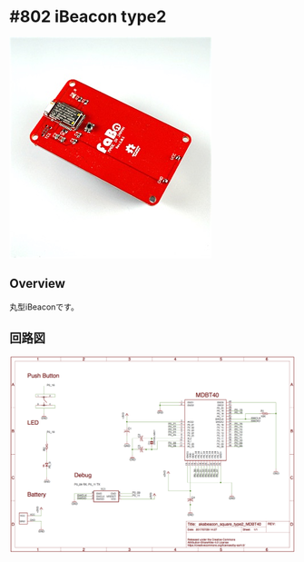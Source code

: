 # #802 iBeacon type2

![](./img/802_ibeacon_type2.jpg)

## Overview

丸型iBeaconです。

## 回路図

![](./img/802_ibeacon_type2_sch.png)
